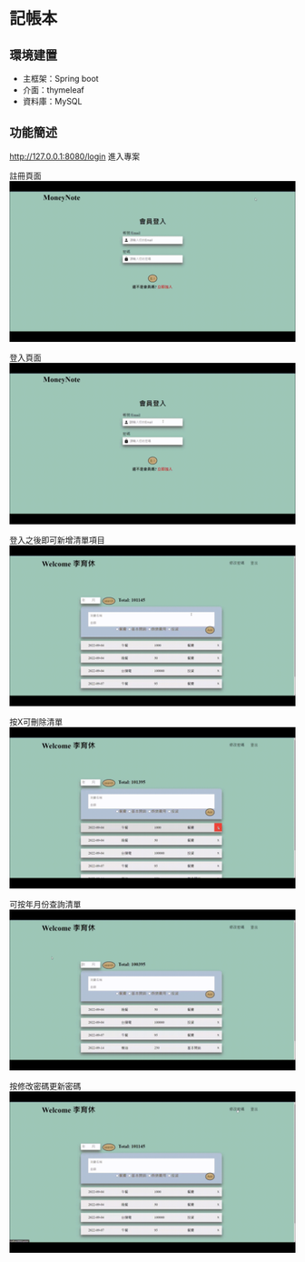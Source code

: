 # 記帳本

## 環境建置
- 主框架：Spring boot
- 介面：thymeleaf
- 資料庫：MySQL
    
## 功能簡述
http://127.0.0.1:8080/login 進入專案

註冊頁面
![image](https://github.com/HsiuHsiuF/MoneyNote/blob/5eda2735b5bc9635b32b394ce98c6e86f70bce7e/%E8%A8%BB%E5%86%8A.gif)

登入頁面
![image](https://github.com/HsiuHsiuF/MoneyNote/blob/5eda2735b5bc9635b32b394ce98c6e86f70bce7e/login.gif)

登入之後即可新增清單項目
![image](https://github.com/HsiuHsiuF/MoneyNote/blob/5eda2735b5bc9635b32b394ce98c6e86f70bce7e/%E6%96%B0%E5%A2%9E.gif)

按X可刪除清單
![image](https://github.com/HsiuHsiuF/MoneyNote/blob/5eda2735b5bc9635b32b394ce98c6e86f70bce7e/%E5%88%AA%E9%99%A4.gif)

可按年月份查詢清單
![image](https://github.com/HsiuHsiuF/MoneyNote/blob/5eda2735b5bc9635b32b394ce98c6e86f70bce7e/%E6%9F%A5%E8%A9%A2.gif)

按修改密碼更新密碼
![image](https://github.com/HsiuHsiuF/MoneyNote/blob/5eda2735b5bc9635b32b394ce98c6e86f70bce7e/%E4%BF%AE%E6%94%B9%E5%AF%86%E7%A2%BC.gif)
